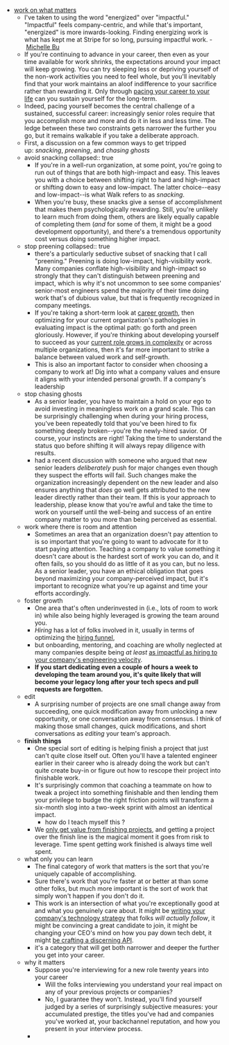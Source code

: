 - [work on what matters](https://staffeng.com/guides/work-on-what-matters?utm_source=pocket_saves)
	- I've taken to using the word "energized" over "impactful." "Impactful" feels company-centric, and while that's important, "energized" is more inwards-looking. Finding energizing work is what has kept me at Stripe for so long, pursuing impactful work. - [Michelle Bu](https://staffeng.com/stories/michelle-bu)
	- If you're continuing to advance in your career, then even as your time available for work shrinks, the expectations around your impact will keep growing. You can try sleeping less or depriving yourself of the non-work activities you need to feel whole, but you'll inevitably find that your work maintains an aloof indifference to your sacrifice rather than rewarding it. Only through [pacing your career to your life](https://lethain.com/forty-year-career/) can you sustain yourself for the long-term.
	- Indeed, pacing yourself becomes the central challenge of a sustained, successful career: increasingly senior roles require that you accomplish more and more and do it in less and less time. The ledge between these two constraints gets narrower the further you go, but it remains walkable if you take a deliberate approach.
	- First, a discussion on a few common ways to get tripped up: *snacking*, *preening*, and *chasing ghosts*
	- avoid snacking
	  collapsed:: true
		- If you're in a well-run organization, at some point, you're going to run out of things that are both high-impact and easy. This leaves you with a choice between shifting right to hard and high-impact or shifting down to easy and low-impact. The latter choice--easy and low-impact--is what Walk refers to as *snacking*.
		- When you're busy, these snacks give a sense of accomplishment that makes them psychologically rewarding. Still, you're unlikely to learn much from doing them, others are likely equally capable of completing them (*and* for some of them, it might be a good development opportunity), and there's a tremendous opportunity cost versus doing something higher impact.
	- stop preening
	  collapsed:: true
		- there's a particularly seductive subset of snacking that I call "preening." Preening is doing low-impact, high-visibility work. Many companies conflate high-visibility and high-impact so strongly that they can't distinguish between preening and impact, which is why it's not uncommon to see some companies' senior-most engineers spend the majority of their time doing work that's of dubious value, but that is frequently recognized in company meetings.
		- If you're taking a short-term look at [career growth](https://yenkel.dev/posts/how-to-achieve-career-growth-opportunities-skills-sponsors), then optimizing for your current organization's pathologies in evaluating impact is the optimal path: go forth and preen gloriously. However, if you're thinking about developing yourself to succeed as your [current role grows in complexity](https://lethain.com/growing-with-your-company/) or across multiple organizations, then it's far more important to strike a balance between valued work and self-growth.
		- This is also an important factor to consider when choosing a company to work at! Dig into what a company values and ensure it aligns with your intended personal growth. If a company's leadership
	- stop chasing ghosts
		- As a senior leader, you have to maintain a hold on your ego to avoid investing in meaningless work on a grand scale. This can be surprisingly challenging when during your hiring process, you've been repeatedly told that you've been hired to fix something deeply broken--you're the newly-hired savior. Of course, your instincts are right! Taking the time to understand the status quo before shifting it will always repay diligence with results.
		- had a recent discussion with someone who argued that new senior leaders *deliberately* push for major changes even though they suspect the efforts will fail. Such changes make the organization increasingly dependent on the new leader and also ensures anything that *does* go well gets attributed to the new leader directly rather than their team. If this is your approach to leadership, please know that you're awful and take the time to work on yourself until the well-being and success of an entire company matter to you more than being perceived as essential.
	- work where there is room and attention
		- Sometimes an area that an organization doesn't pay attention to is so important that you're going to want to advocate for it to start paying attention. Teaching a company to value something it doesn't care about is the hardest sort of work you can do, and it often fails, so you should do as little of it as you can, but no less. As a senior leader, you have an ethical obligation that goes beyond maximizing your company-perceived impact, but it's important to recognize what you're up against and time your efforts accordingly.
	- foster growth
		- One area that's often underinvested in (i.e., lots of room to work in) while also being highly leveraged is growing the team around you.
		- *Hiring* has a lot of folks involved in it, usually in terms of optimizing the [hiring funnel](https://lethain.com/hiring-funnel/),
		- but onboarding, mentoring, and coaching are wholly neglected at many companies despite being *at least* [as impactful as hiring to your company's engineering velocity](https://lethain.com/productivity-in-the-age-of-hypergrowth/).
		- **If you start dedicating even a couple of hours a week to developing the team around you, it's quite likely that will become your legacy long after your tech specs and pull requests are forgotten.**
	- edit
		- A surprising number of projects are one small change away from succeeding, one quick modification away from unlocking a new opportunity, or one conversation away from consensus. I think of making those small changes, quick modifications, and short conversations as *editing* your team's approach.
	- **finish things**
		- One special sort of editing is helping finish a project that just can't quite close itself out. Often you'll have a talented engineer earlier in their career who is already doing the work but can't quite create buy-in or figure out how to rescope their project into finishable work.
		- It's surprisingly common that coaching a teammate on how to tweak a project into something finishable and then lending them your privilege to budge the right friction points will transform a six-month slog into a two-week sprint with almost an identical impact.
			- how do I teach myself this ?
		- We [only get value from finishing projects](https://www.amazon.com/dp/B078Y98RG8/), and getting a project over the finish line is the magical moment it goes from risk to leverage. Time spent getting work finished is always time well spent.
	- what only you can learn
		- The final category of work that matters is the sort that you're uniquely capable of accomplishing.
		- Sure there's work that you're faster at or better at than some other folks, but much more important is the sort of work that simply won't happen if you don't do it.
		- This work is an intersection of what you're exceptionally good at and what you genuinely care about. It might be [writing your company's technology strategy](https://lethain.com/magnitudes-of-exploration/) that folks *will actually follow*, it might be convincing a great candidate to join, it might be changing your CEO's mind on how you pay down tech debt, it might [be crafting a discerning API](https://increment.com/apis/api-design-for-eager-discerning-developers/).
		- it's a category that will get both narrower and deeper the further you get into your career.
	- why it matters
		- Suppose you're interviewing for a new role twenty years into your career
			- Will the folks interviewing you understand your real impact on any of your previous projects or companies?
			- No, I guarantee they won't. Instead, you'll find yourself judged by a series of surprisingly subjective measures: your accumulated prestige, the titles you've had and companies you've worked at, your backchannel reputation, and how you present in your interview process.
		-